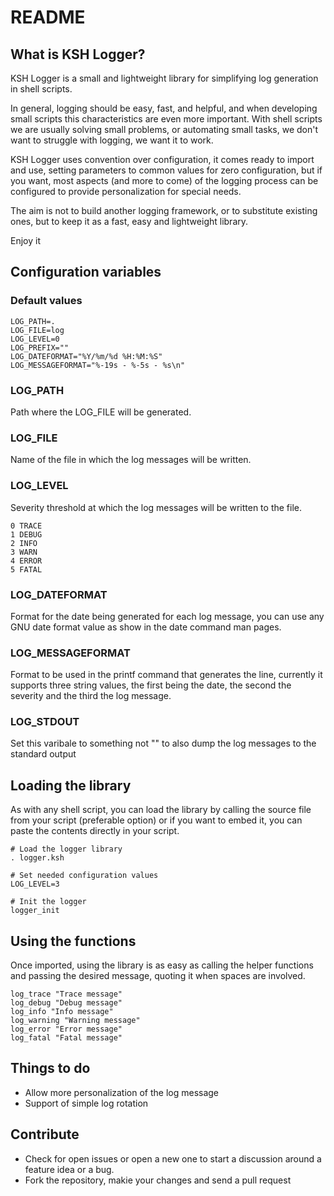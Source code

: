 README
======

What is KSH Logger?
-------------------
KSH Logger is a small and lightweight library for simplifying log generation in shell scripts.

In general, logging should be easy, fast, and helpful, and when developing small scripts this characteristics are even more important. With shell scripts we are usually solving small problems, or automating small tasks, we don't want to struggle with logging, we want it to work.

KSH Logger uses convention over configuration, it comes ready to import and use, setting parameters to common values for zero configuration, but if you want, most aspects (and more to come) of the logging process can be configured to provide personalization for special needs.

The aim is not to build another logging framework, or to substitute existing ones, but to keep it as a fast, easy and lightweight library.

Enjoy it

Configuration variables
-----------------------

### Default values
    LOG_PATH=.
    LOG_FILE=log
    LOG_LEVEL=0
    LOG_PREFIX=""
    LOG_DATEFORMAT="%Y/%m/%d %H:%M:%S"
    LOG_MESSAGEFORMAT="%-19s - %-5s - %s\n"

### LOG_PATH
Path where the LOG_FILE will be generated.

### LOG_FILE
Name of the file in which the log messages will be written.

### LOG_LEVEL
Severity threshold at which the log messages will be written to the file.

    0 TRACE
    1 DEBUG
    2 INFO
    3 WARN
    4 ERROR
    5 FATAL

### LOG_DATEFORMAT
Format for the date being generated for each log message, you can use any GNU date format value as show in the date command man pages.

### LOG_MESSAGEFORMAT
Format to be used in the printf command that generates the line, currently it supports three string values, the first being the date, the second the severity and the third the log message.

### LOG_STDOUT
Set this varibale to something not "" to also dump the log messages to the standard output

Loading the library
-------------------
As with any shell script, you can load the library by calling the source file from your script (preferable option) or if you want to embed it, you can paste the contents directly in your script.

    # Load the logger library
    . logger.ksh

    # Set needed configuration values
    LOG_LEVEL=3

    # Init the logger
    logger_init

Using the functions
-------------------
Once imported, using the library is as easy as calling the helper functions and passing the desired message, quoting it when spaces are involved.

    log_trace "Trace message"
    log_debug "Debug message"
    log_info "Info message"
    log_warning "Warning message"
    log_error "Error message"
    log_fatal "Fatal message"

Things to do
------------
* Allow more personalization of the log message
* Support of simple log rotation

Contribute
----------
* Check for open issues or open a new one to start a discussion around a feature idea or a bug.
* Fork the repository, makie your changes and send a pull request

